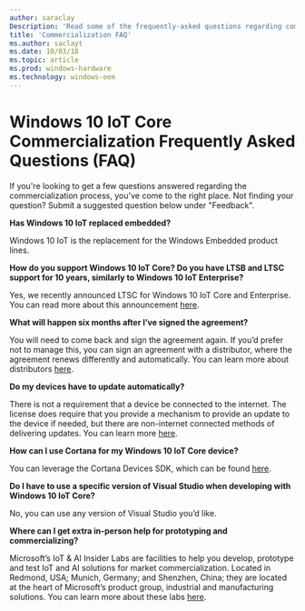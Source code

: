 ```yaml
---
author: saraclay
Description: 'Read some of the frequently-asked questions regarding commercializing with Windows 10 IoT Core.'
title: 'Commercialization FAQ'
ms.author: saclayt
ms.date: 10/03/18
ms.topic: article
ms.prod: windows-hardware
ms.technology: windows-oem
---
```


# Windows 10 IoT Core Commercialization Frequently Asked Questions (FAQ)

If you're looking to get a few questions answered regarding the commercialization process, you've come to the right place. Not finding your question? Submit a suggested question below under "Feedback". 

**Has Windows 10 IoT replaced embedded?**

Windows 10 IoT is the replacement for the Windows Embedded product lines. 

**How do you support Windows 10 IoT Core? Do you have LTSB and LTSC support for 10 years, similarly to Windows 10 IoT Enterprise?**

Yes, we recently announced LTSC for Windows 10 IoT Core and Enterprise. You can read more about this announcement [here](https://blogs.windows.com/business/2018/02/27/microsoft-doubles-down-on-windows-10-iot-with-added-support/#MmJYmvwyK7y8YADs.97).

**What will happen six months after I’ve signed the agreement?**

You will need to come back and sign the agreement again. If you’d prefer not to manage this, you can sign an agreement with a distributor, where the agreement renews differently and automatically. You can learn more about distributors [here](http://wincom.blob.core.windows.net/documents/Windows_IoT_Distributor_Information.pdf).

**Do my devices have to update automatically?**

There is not a requirement that a device be connected to the internet. The license does require that you provide a mechanism to provide an update to the device if needed, but there are non-internet connected methods of delivering updates. You can learn more [here](https://docs.microsoft.com/en-us/windows-hardware/service/iot/managing-iot-device-update).

**How can I use Cortana for my Windows 10 IoT Core device?**

You can leverage the Cortana Devices SDK, which can be found [here](https://developer.microsoft.com/en-us/cortana/devices).

**Do I have to use a specific version of Visual Studio when developing with Windows 10 IoT Core?**

No, you can use any version of Visual Studio you’d like. 

**Where can I get extra in-person help for prototyping and commercializing?**

Microsoft’s IoT & AI Insider Labs are facilities to help you develop, prototype and test IoT and AI solutions for market commercialization. Located in Redmond, USA; Munich, Germany; and Shenzhen, China; they are located at the heart of Microsoft’s product group, industrial and manufacturing solutions. You can learn more about these labs [here](https://www.microsoftiotinsiderlabs.com/).